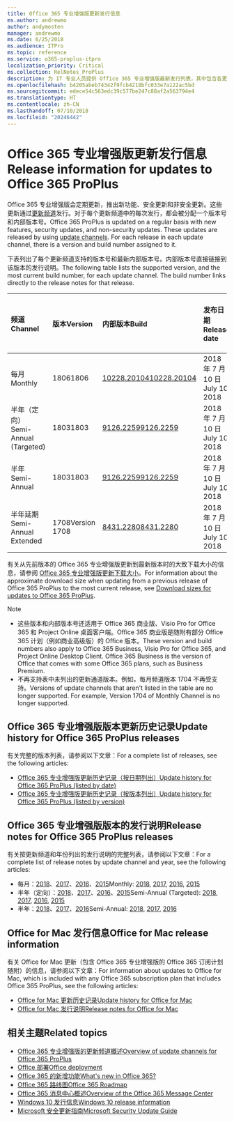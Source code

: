 ```yaml
---
title: Office 365 专业增强版更新发行信息
ms.author: andrewmo
author: andymosten
manager: andrewmo
ms.date: 6/25/2018
ms.audience: ITPro
ms.topic: reference
ms.service: o365-proplus-itpro
localization_priority: Critical
ms.collection: RelNotes_ProPlus
description: 为 IT 专业人员提供 Office 365 专业增强版最新发行列表，其中包含各更新频道和发行说明链接以及更新历史记录
ms.openlocfilehash: b4205abeb74342f9fcb4218bfc033e7a122ac5bd
ms.sourcegitcommit: edece54c563edc39c577be247c88af2a563794e4
ms.translationtype: HT
ms.contentlocale: zh-CN
ms.lasthandoff: 07/10/2018
ms.locfileid: "20246442"
---
```

# <a name="release-information-for-updates-to-office-365-proplus"></a><span data-ttu-id="3b580-103">Office 365 专业增强版更新发行信息</span><span class="sxs-lookup"><span data-stu-id="3b580-103">Release information for updates to Office 365 ProPlus</span></span>

<span data-ttu-id="3b580-p101">Office 365 专业增强版会定期更新，推出新功能、安全更新和非安全更新。这些更新通过[更新频道](https://docs.microsoft.com/deployoffice/overview-of-update-channels-for-office-365-proplus)发行。对于每个更新频道中的每次发行，都会被分配一个版本号和内部版本号。</span><span class="sxs-lookup"><span data-stu-id="3b580-p101">Office 365 ProPlus is updated on a regular basis with new features, security updates, and non-security updates. These updates are released by using [update channels](https://docs.microsoft.com/deployoffice/overview-of-update-channels-for-office-365-proplus). For each release in each update channel, there is a version and build number assigned to it.</span></span> 

<span data-ttu-id="3b580-p102">下表列出了每个更新频道支持的版本号和最新内部版本号。内部版本号直接链接到该版本的发行说明。</span><span class="sxs-lookup"><span data-stu-id="3b580-p102">The following table lists the supported version, and the most current build number, for each update channel. The build number links directly to the release notes for that release.</span></span> 

  
|<span data-ttu-id="3b580-109">**频道**</span><span class="sxs-lookup"><span data-stu-id="3b580-109">**Channel**</span></span>|<span data-ttu-id="3b580-110">**版本**</span><span class="sxs-lookup"><span data-stu-id="3b580-110">**Version**</span></span>|<span data-ttu-id="3b580-111">**内部版本**</span><span class="sxs-lookup"><span data-stu-id="3b580-111">**Build**</span></span>|<span data-ttu-id="3b580-112">**发布日期**</span><span class="sxs-lookup"><span data-stu-id="3b580-112">**Release date**</span></span>|<span data-ttu-id="3b580-113">**支持当前版本截至**</span><span class="sxs-lookup"><span data-stu-id="3b580-113">**Current version supported until**</span></span>|
|:-----|:-----|:-----|:-----|:-----|
|<span data-ttu-id="3b580-114">每月</span><span class="sxs-lookup"><span data-stu-id="3b580-114">Monthly</span></span>  <br/> |<span data-ttu-id="3b580-115">1806</span><span class="sxs-lookup"><span data-stu-id="3b580-115">1806</span></span>  <br/> |[<span data-ttu-id="3b580-116">10228.20104</span><span class="sxs-lookup"><span data-stu-id="3b580-116">10228.20104</span></span>](monthly-channel-2018.md#version-1806-july-10)  <br/> | <span data-ttu-id="3b580-117">2018 年 7 月 10 日</span><span class="sxs-lookup"><span data-stu-id="3b580-117">July 10, 2018</span></span>  <br/> |<span data-ttu-id="3b580-118">版本 1807 已发布</span><span class="sxs-lookup"><span data-stu-id="3b580-118">Version 1807 is released</span></span> <br/>|
|<span data-ttu-id="3b580-119">半年（定向）</span><span class="sxs-lookup"><span data-stu-id="3b580-119">Semi-Annual (Targeted)</span></span>  <br/> |<span data-ttu-id="3b580-120">1803</span><span class="sxs-lookup"><span data-stu-id="3b580-120">1803</span></span>  <br/> |[<span data-ttu-id="3b580-121">9126.2259</span><span class="sxs-lookup"><span data-stu-id="3b580-121">9126.2259</span></span>](semi-annual-channel-targeted-2018.md#version-1803-july-10)  <br/> | <span data-ttu-id="3b580-122">2018 年 7 月 10 日</span><span class="sxs-lookup"><span data-stu-id="3b580-122">July 10, 2018</span></span>  <br/> |<span data-ttu-id="3b580-123">2018 年 9 月 11 日</span><span class="sxs-lookup"><span data-stu-id="3b580-123">September 11, 2018</span></span> <br/>|
|<span data-ttu-id="3b580-124">半年</span><span class="sxs-lookup"><span data-stu-id="3b580-124">Semi-Annual</span></span> <br/> |<span data-ttu-id="3b580-125">1803</span><span class="sxs-lookup"><span data-stu-id="3b580-125">1803</span></span>  <br/> | [<span data-ttu-id="3b580-126">9126.2259</span><span class="sxs-lookup"><span data-stu-id="3b580-126">9126.2259</span></span>](semi-annual-channel-2018.md#version-1803-july-10) <br/> |<span data-ttu-id="3b580-127">2018 年 7 月 10 日</span><span class="sxs-lookup"><span data-stu-id="3b580-127">July 10, 2018</span></span>  <br/> |<span data-ttu-id="3b580-128">2018 年 9 月 11 日</span><span class="sxs-lookup"><span data-stu-id="3b580-128">September 11, 2018</span></span> <br/>|
|<span data-ttu-id="3b580-129">半年延期</span><span class="sxs-lookup"><span data-stu-id="3b580-129">Semi-Annual Extended</span></span> <br/> |<span data-ttu-id="3b580-130">1708</span><span class="sxs-lookup"><span data-stu-id="3b580-130">Version 1708</span></span>  <br/> |[<span data-ttu-id="3b580-131">8431.2280</span><span class="sxs-lookup"><span data-stu-id="3b580-131">8431.2280</span></span>](semi-annual-channel-2018.md#version-1708-july-10)  <br/> | <span data-ttu-id="3b580-132">2018 年 7 月 10 日</span><span class="sxs-lookup"><span data-stu-id="3b580-132">July 10, 2018</span></span>  <br/> |<span data-ttu-id="3b580-133">2019 年 3 月 12 日</span><span class="sxs-lookup"><span data-stu-id="3b580-133">March 12, 2019</span></span> <br/>|

<span data-ttu-id="3b580-134">有关从先前版本的 Office 365 专业增强版更新到最新版本时的大致下载大小的信息，请参阅 [Office 365 专业增强版更新下载大小](download-sizes-office365-proplus-updates.md)。</span><span class="sxs-lookup"><span data-stu-id="3b580-134">For information about the approximate download size when updating from a previous release of Office 365 ProPlus to the most current release, see [Download sizes for updates to Office 365 ProPlus](download-sizes-office365-proplus-updates.md).</span></span>

> [!NOTE]
> - <span data-ttu-id="3b580-p103">这些版本和内部版本号还适用于 Office 365 商业版、Visio Pro for Office 365 和 Project Online 桌面客户端。Office 365 商业版是随附有部分 Office 365 计划（例如商业高级版）的 Office 版本。</span><span class="sxs-lookup"><span data-stu-id="3b580-p103">These version and build numbers also apply to Office 365 Business, Visio Pro for Office 365, and Project Online Desktop Client. Office 365 Business is the version of Office that comes with some Office 365 plans, such as Business Premium.</span></span>
> - <span data-ttu-id="3b580-p104">不再支持表中未列出的更新通道版本。例如，每月频道版本 1704 不再受支持。</span><span class="sxs-lookup"><span data-stu-id="3b580-p104">Versions of update channels that aren't listed in the table are no longer supported. For example, Version 1704 of Monthly Channel is no longer supported.</span></span> 


## <a name="update-history-for-office-365-proplus-releases"></a><span data-ttu-id="3b580-139">Office 365 专业增强版版本更新历史记录</span><span class="sxs-lookup"><span data-stu-id="3b580-139">Update history for Office 365 ProPlus releases</span></span>

<span data-ttu-id="3b580-140">有关完整的版本列表，请参阅以下文章：</span><span class="sxs-lookup"><span data-stu-id="3b580-140">For a complete list of releases, see the following articles:</span></span>
 - [<span data-ttu-id="3b580-141">Office 365 专业增强版更新历史记录（按日期列出）</span><span class="sxs-lookup"><span data-stu-id="3b580-141">Update history for Office 365 ProPlus (listed by date)</span></span>](update-history-office365-proplus-by-date.md)
 - [<span data-ttu-id="3b580-142">Office 365 专业增强版更新历史记录（按版本列出）</span><span class="sxs-lookup"><span data-stu-id="3b580-142">Update history for Office 365 ProPlus (listed by version)</span></span>](update-history-office365-proplus-by-version.md)

## <a name="release-notes-for-office-365-proplus-releases"></a><span data-ttu-id="3b580-143">Office 365 专业增强版版本的发行说明</span><span class="sxs-lookup"><span data-stu-id="3b580-143">Release notes for Office 365 ProPlus releases</span></span>

<span data-ttu-id="3b580-144">有关按更新频道和年份列出的发行说明的完整列表，请参阅以下文章：</span><span class="sxs-lookup"><span data-stu-id="3b580-144">For a complete list of release notes by update channel and year, see the following articles:</span></span>
 - <span data-ttu-id="3b580-145">每月：[2018](monthly-channel-2018.md)、[2017](monthly-channel-2017.md)、[2016](monthly-channel-2016.md)、[2015](monthly-channel-2015.md)</span><span class="sxs-lookup"><span data-stu-id="3b580-145">Monthly: [2018](monthly-channel-2018.md), [2017](monthly-channel-2017.md), [2016](monthly-channel-2016.md), [2015](monthly-channel-2015.md)</span></span>
 - <span data-ttu-id="3b580-146">半年（定向）：[2018](semi-annual-channel-targeted-2018.md)、[2017](semi-annual-channel-targeted-2017.md)、[2016](semi-annual-channel-targeted-2016.md)、[2015](semi-annual-channel-targeted-2015.md)</span><span class="sxs-lookup"><span data-stu-id="3b580-146">Semi-Annual (Targeted): [2018](semi-annual-channel-targeted-2018.md), [2017](semi-annual-channel-targeted-2017.md), [2016](semi-annual-channel-targeted-2016.md), [2015](semi-annual-channel-targeted-2015.md)</span></span>
 - <span data-ttu-id="3b580-147">半年：[2018](semi-annual-channel-2018.md)、[2017](semi-annual-channel-2017.md)、[2016](semi-annual-channel-2016.md)</span><span class="sxs-lookup"><span data-stu-id="3b580-147">Semi-Annual: [2018](semi-annual-channel-2018.md), [2017](semi-annual-channel-2017.md), [2016](semi-annual-channel-2016.md)</span></span>

## <a name="office-for-mac-release-information"></a><span data-ttu-id="3b580-148">Office for Mac 发行信息</span><span class="sxs-lookup"><span data-stu-id="3b580-148">Office for Mac release information</span></span>

<span data-ttu-id="3b580-149">有关 Office for Mac 更新（包含 Office 365 专业增强版的 Office 365 订阅计划随附）的信息，请参阅以下文章：</span><span class="sxs-lookup"><span data-stu-id="3b580-149">For information about updates to Office for Mac, which is included with any Office 365 subscription plan that includes Office 365 ProPlus, see the following articles:</span></span>
 - [<span data-ttu-id="3b580-150">Office for Mac 更新历史记录</span><span class="sxs-lookup"><span data-stu-id="3b580-150">Update history for Office for Mac</span></span>](update-history-office-for-mac.md)
 - [<span data-ttu-id="3b580-151">Office for Mac 发行说明</span><span class="sxs-lookup"><span data-stu-id="3b580-151">Release notes for Office for Mac</span></span>](release-notes-office-for-mac.md)


## <a name="related-topics"></a><span data-ttu-id="3b580-152">相关主题</span><span class="sxs-lookup"><span data-stu-id="3b580-152">Related topics</span></span>

- [<span data-ttu-id="3b580-153">Office 365 专业增强版的更新频道概述</span><span class="sxs-lookup"><span data-stu-id="3b580-153">Overview of update channels for Office 365 ProPlus</span></span>](https://docs.microsoft.com/deployoffice/overview-of-update-channels-for-office-365-proplus)
- [<span data-ttu-id="3b580-154">Office 部署</span><span class="sxs-lookup"><span data-stu-id="3b580-154">Office deployment</span></span>](https://docs.microsoft.com/deployoffice/)
- [<span data-ttu-id="3b580-155">Office 365 的新增功能</span><span class="sxs-lookup"><span data-stu-id="3b580-155">What's new in Office 365?</span></span>](https://support.office.com/article/95c8d81d-08ba-42c1-914f-bca4603e1426)
- [<span data-ttu-id="3b580-156">Office 365 路线图</span><span class="sxs-lookup"><span data-stu-id="3b580-156">Office 365 Roadmap</span></span>](https://products.office.com/business/office-365-roadmap)
- [<span data-ttu-id="3b580-157">Office 365 消息中心概述</span><span class="sxs-lookup"><span data-stu-id="3b580-157">Overview of the Office 365 Message Center</span></span>](https://support.office.com/article/38fb3333-bfcc-4340-a37b-deda509c2093)
- [<span data-ttu-id="3b580-158">Windows 10 发行信息</span><span class="sxs-lookup"><span data-stu-id="3b580-158">Windows 10 release information</span></span>](https://www.microsoft.com/itpro/windows-10/release-information)
- [<span data-ttu-id="3b580-159">Microsoft 安全更新指南</span><span class="sxs-lookup"><span data-stu-id="3b580-159">Microsoft Security Update Guide</span></span>](https://portal.msrc.microsoft.com/)